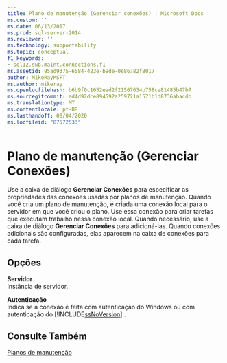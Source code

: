 ```yaml
---
title: Plano de manutenção (Gerenciar conexões) | Microsoft Docs
ms.custom: ''
ms.date: 06/13/2017
ms.prod: sql-server-2014
ms.reviewer: ''
ms.technology: supportability
ms.topic: conceptual
f1_keywords:
- sql12.swb.maint.connections.f1
ms.assetid: 95ad9375-6584-423e-b9de-0e86782f8017
author: MikeRayMSFT
ms.author: mikeray
ms.openlocfilehash: b6b9f0c1652ead2f21567634b758ce81485b47b7
ms.sourcegitcommit: ad4d92dce894592a259721a1571b1d8736abacdb
ms.translationtype: MT
ms.contentlocale: pt-BR
ms.lasthandoff: 08/04/2020
ms.locfileid: "87572533"
---
```

# <a name="maintenance-plan-manage-connections"></a>Plano de manutenção (Gerenciar Conexões)
  Use a caixa de diálogo **Gerenciar Conexões** para especificar as propriedades das conexões usadas por planos de manutenção. Quando você cria um plano de manutenção, é criada uma conexão local para o servidor em que você criou o plano. Use essa conexão para criar tarefas que executam trabalho nessa conexão local. Quando necessário, use a caixa de diálogo **Gerenciar Conexões** para adicioná-las. Quando conexões adicionais são configuradas, elas aparecem na caixa de conexões para cada tarefa.  
  
## <a name="options"></a>Opções  
 **Servidor**  
 Instância de servidor.  
  
 **Autenticação**  
 Indica se a conexão é feita com autenticação do Windows ou com autenticação do [!INCLUDE[ssNoVersion](../../includes/ssnoversion-md.md)] .  
  
## <a name="see-also"></a>Consulte Também  
 [Planos de manutenção](maintenance-plans.md)  
  
  
